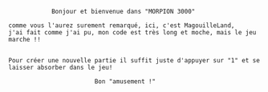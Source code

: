 				Bonjour et bienvenue dans "MORPION 3000"

	comme vous l'aurez surement remarqué, ici, c'est MagouilleLand,
	j'ai fait comme j'ai pu, mon code est très long et moche, mais le jeu marche !!


	Pour créer une nouvelle partie il suffit juste d'appuyer sur "1" et se laisser absorber dans le jeu!

							Bon "amusement !"